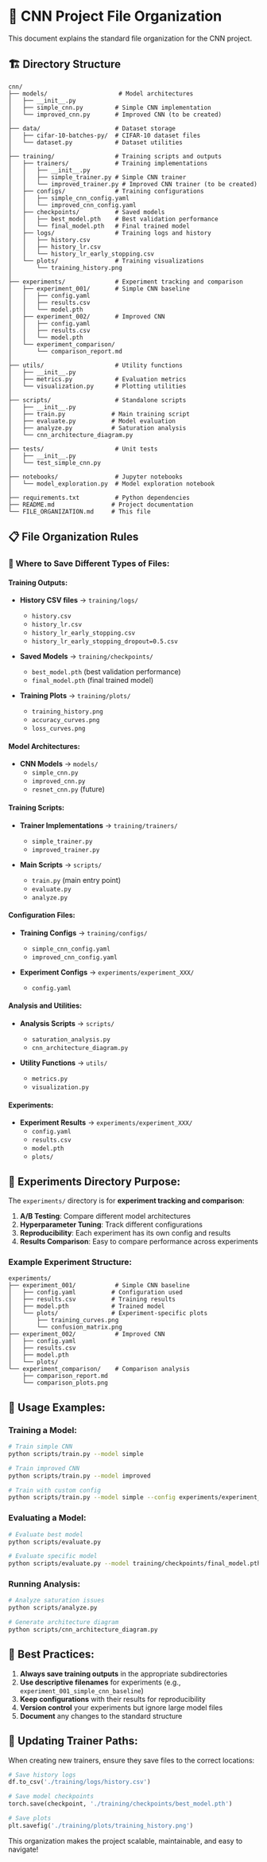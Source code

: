 # 📁 CNN Project File Organization

This document explains the standard file organization for the CNN project.

## 🏗️ Directory Structure

```
cnn/
├── models/                    # Model architectures
│   ├── __init__.py
│   ├── simple_cnn.py         # Simple CNN implementation
│   └── improved_cnn.py       # Improved CNN (to be created)
│
├── data/                     # Dataset storage
│   ├── cifar-10-batches-py/  # CIFAR-10 dataset files
│   └── dataset.py            # Dataset utilities
│
├── training/                 # Training scripts and outputs
│   ├── trainers/             # Training implementations
│   │   ├── __init__.py
│   │   ├── simple_trainer.py # Simple CNN trainer
│   │   └── improved_trainer.py # Improved CNN trainer (to be created)
│   ├── configs/              # Training configurations
│   │   ├── simple_cnn_config.yaml
│   │   └── improved_cnn_config.yaml
│   ├── checkpoints/          # Saved models
│   │   ├── best_model.pth    # Best validation performance
│   │   └── final_model.pth   # Final trained model
│   ├── logs/                 # Training logs and history
│   │   ├── history.csv
│   │   ├── history_lr.csv
│   │   └── history_lr_early_stopping.csv
│   └── plots/                # Training visualizations
│       └── training_history.png
│
├── experiments/              # Experiment tracking and comparison
│   ├── experiment_001/       # Simple CNN baseline
│   │   ├── config.yaml
│   │   ├── results.csv
│   │   └── model.pth
│   ├── experiment_002/       # Improved CNN
│   │   ├── config.yaml
│   │   ├── results.csv
│   │   └── model.pth
│   └── experiment_comparison/
│       └── comparison_report.md
│
├── utils/                    # Utility functions
│   ├── __init__.py
│   ├── metrics.py            # Evaluation metrics
│   └── visualization.py      # Plotting utilities
│
├── scripts/                  # Standalone scripts
│   ├── __init__.py
│   ├── train.py             # Main training script
│   ├── evaluate.py          # Model evaluation
│   ├── analyze.py           # Saturation analysis
│   └── cnn_architecture_diagram.py
│
├── tests/                    # Unit tests
│   ├── __init__.py
│   └── test_simple_cnn.py
│
├── notebooks/                # Jupyter notebooks
│   └── model_exploration.py  # Model exploration notebook
│
├── requirements.txt          # Python dependencies
├── README.md                # Project documentation
└── FILE_ORGANIZATION.md     # This file
```

## 📋 File Organization Rules

### 🎯 **Where to Save Different Types of Files:**

#### **Training Outputs:**
- **History CSV files** → `training/logs/`
  - `history.csv`
  - `history_lr.csv`
  - `history_lr_early_stopping.csv`
  - `history_lr_early_stopping_dropout=0.5.csv`

- **Saved Models** → `training/checkpoints/`
  - `best_model.pth` (best validation performance)
  - `final_model.pth` (final trained model)

- **Training Plots** → `training/plots/`
  - `training_history.png`
  - `accuracy_curves.png`
  - `loss_curves.png`

#### **Model Architectures:**
- **CNN Models** → `models/`
  - `simple_cnn.py`
  - `improved_cnn.py`
  - `resnet_cnn.py` (future)

#### **Training Scripts:**
- **Trainer Implementations** → `training/trainers/`
  - `simple_trainer.py`
  - `improved_trainer.py`

- **Main Scripts** → `scripts/`
  - `train.py` (main entry point)
  - `evaluate.py`
  - `analyze.py`

#### **Configuration Files:**
- **Training Configs** → `training/configs/`
  - `simple_cnn_config.yaml`
  - `improved_cnn_config.yaml`

- **Experiment Configs** → `experiments/experiment_XXX/`
  - `config.yaml`

#### **Analysis and Utilities:**
- **Analysis Scripts** → `scripts/`
  - `saturation_analysis.py`
  - `cnn_architecture_diagram.py`

- **Utility Functions** → `utils/`
  - `metrics.py`
  - `visualization.py`

#### **Experiments:**
- **Experiment Results** → `experiments/experiment_XXX/`
  - `config.yaml`
  - `results.csv`
  - `model.pth`
  - `plots/`

## 🔄 **Experiments Directory Purpose:**

The `experiments/` directory is for **experiment tracking and comparison**:

1. **A/B Testing**: Compare different model architectures
2. **Hyperparameter Tuning**: Track different configurations
3. **Reproducibility**: Each experiment has its own config and results
4. **Results Comparison**: Easy to compare performance across experiments

### **Example Experiment Structure:**
```
experiments/
├── experiment_001/           # Simple CNN baseline
│   ├── config.yaml          # Configuration used
│   ├── results.csv          # Training results
│   ├── model.pth            # Trained model
│   └── plots/               # Experiment-specific plots
│       ├── training_curves.png
│       └── confusion_matrix.png
├── experiment_002/           # Improved CNN
│   ├── config.yaml
│   ├── results.csv
│   ├── model.pth
│   └── plots/
└── experiment_comparison/    # Comparison analysis
    ├── comparison_report.md
    └── comparison_plots.png
```

## 🚀 **Usage Examples:**

### **Training a Model:**
```bash
# Train simple CNN
python scripts/train.py --model simple

# Train improved CNN
python scripts/train.py --model improved

# Train with custom config
python scripts/train.py --model simple --config experiments/experiment_001/config.yaml
```

### **Evaluating a Model:**
```bash
# Evaluate best model
python scripts/evaluate.py

# Evaluate specific model
python scripts/evaluate.py --model training/checkpoints/final_model.pth
```

### **Running Analysis:**
```bash
# Analyze saturation issues
python scripts/analyze.py

# Generate architecture diagram
python scripts/cnn_architecture_diagram.py
```

## 📝 **Best Practices:**

1. **Always save training outputs** in the appropriate subdirectories
2. **Use descriptive filenames** for experiments (e.g., `experiment_001_simple_cnn_baseline`)
3. **Keep configurations** with their results for reproducibility
4. **Version control** your experiments but ignore large model files
5. **Document** any changes to the standard structure

## 🔧 **Updating Trainer Paths:**

When creating new trainers, ensure they save files to the correct locations:

```python
# Save history logs
df.to_csv('./training/logs/history.csv')

# Save model checkpoints
torch.save(checkpoint, './training/checkpoints/best_model.pth')

# Save plots
plt.savefig('./training/plots/training_history.png')
```

This organization makes the project scalable, maintainable, and easy to navigate! 